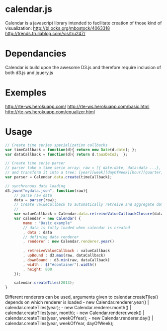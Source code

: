 calendar.js
==================

Calendar is a javascript library intended to facilitate creation of those kind of visualization:
http://bl.ocks.org/mbostock/4063318
http://trends.truliablog.com/vis/tru247/

Dependancies
============
Calendar is build upon the awesome D3.js and therefore require inclusion of both d3.js and jquery.js

Exemples
============

http://rte-ws.herokuapp.com/
http://rte-ws.herokuapp.com/basic.html
http://rte-ws.herokuapp.com/equalizer.html

Usage
=====

```javascript
// Create time series specialization callbacks
var timeCallback = function(d){ return new Date(d.date); };
var dataCallback = function(d){ return d.tauxDeCo2;  };

// Create time serie parser
// parser take a time serie array: raw = [{ date:date, data:data ...}, {}, ... ]
// and transform it into a tree: [year][week][dayOfWeek][hour][quarter] 
var parser = Calendar.data.create(timeCallback);

// synchronous data loading
d3.json("mydata.json", function(raw){
    // parse raw data
    data = parser(raw);
    // Create valueCallback to automatically retreive and aggregate data whatever 
    // 
    var valueCallback = Calendar.data.retreiveValueCallbackClosure(dataCallback, d3.mean);
    var calendar = new Calendar( {
        name : "Basic example"
        // data is fully loaded when calendar is created
        , data : data
        // defining data renderer
        , renderer : new Calendar.renderer.year()
        
        , retreiveValueCallback : valueCallback
        , upBound : d3.max(raw, dataCallback)
        , downBound : d3.min(raw, dataCallback)
        , width : $("#container").width()
        , height: 800		
    });

    calendar.createTiles(2013);
}

```

Different renderers can be used, arguments given to calendar.createTiles() depends on which renderer is loaded
    - new Calendar.renderer.year() | calendar.createTiles(year);
    - new Calendar.renderer.month() | calendar.createTiles(year, month);
    - new Calendar.renderer.week() | calendar.createTiles(year, weekOfYear);
    - new Calendar.renderer.day() | calendar.createTiles(year, weekOfYear, dayOfWeek);


